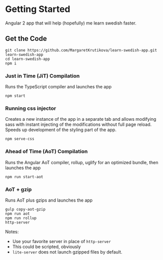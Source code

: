 # Getting Started

Angular 2 app that will help (hopefully) me learn swedish faster. 

## Get the Code
```
git clone https://github.com/MargaretKrutikova/learn-swedish-app.git learn-swedish-app
cd learn-swedish-app
npm i
```

### Just in Time (JiT) Compilation

Runs the TypeScript compiler and launches the app

```
npm start
```

### Running css injector

Creates a new instance of the app in a separate tab and allows modifying sass with instant 
injecting of the modifications without full page reload. Speeds up development of the styling part
of the app.

```
npm serve-css
``` 

### Ahead of Time (AoT) Compilation 

Runs the Angular AoT compiler, rollup, uglify for an optimized bundle, then launches the app

```
npm run start-aot
```

### AoT + gzip 

Runs AoT plus gzips and launches the app 

```
gulp copy-aot-gzip
npm run aot
npm run rollup
http-server
```

Notes:
- Use your favorite server in place of `http-server`
- This could be scripted, obviously
- `lite-server` does not launch gzipped files by default.

